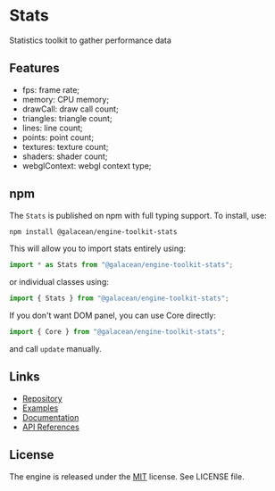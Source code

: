 # Stats

Statistics toolkit to gather performance data

## Features
- fps: frame rate; 
- memory: CPU memory;
- drawCall: draw call count;
- triangles: triangle count;
- lines: line count;
- points: point count;
- textures: texture count;
- shaders: shader count;
- webglContext: webgl context type;

## npm

The `Stats` is published on npm with full typing support. To install, use:

```sh
npm install @galacean/engine-toolkit-stats
```

This will allow you to import stats entirely using:

```javascript
import * as Stats from "@galacean/engine-toolkit-stats";
```

or individual classes using:

```javascript
import { Stats } from "@galacean/engine-toolkit-stats";
```

If you don't want DOM panel, you can use Core directly:
```javascript
import { Core } from "@galacean/engine-toolkit-stats";
```
and call `update` manually.

## Links

- [Repository](https://github.com/galacean/engine-toolkit)
- [Examples](https://oasisengine.cn/#/examples/latest/skeleton-viewer)
- [Documentation](https://oasisengine.cn/#/docs/latest/cn/install)
- [API References](https://oasisengine.cn/#/api/latest/core)

## License

The engine is released under the [MIT](https://opensource.org/licenses/MIT) license. See LICENSE file.